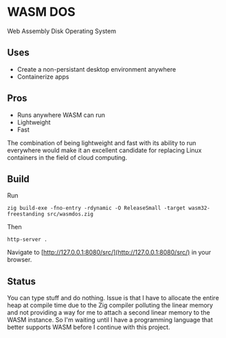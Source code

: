 # WASM DOS
Web Assembly Disk Operating System  

## Uses
- Create a non-persistant desktop environment anywhere
- Containerize apps

## Pros
- Runs anywhere WASM can run
- Lightweight
- Fast

The combination of being lightweight and fast with its ability to run everywhere would make it an excellent candidate for replacing Linux containers in the field of cloud computing.

## Build 
Run
```
zig build-exe -fno-entry -rdynamic -O ReleaseSmall -target wasm32-freestanding src/wasmdos.zig
```
Then
```
http-server .
```
Navigate to [http://127.0.0.1:8080/src/](http://127.0.0.1:8080/src/) in your browser.

## Status
You can type stuff and do nothing. Issue is that I have to allocate the entire heap at compile time due to the Zig compiler polluting the linear memory and not providing a way for me to attach a second linear memory to the WASM instance. So I'm waiting until I have a programming language that better supports WASM before I continue with this project.


